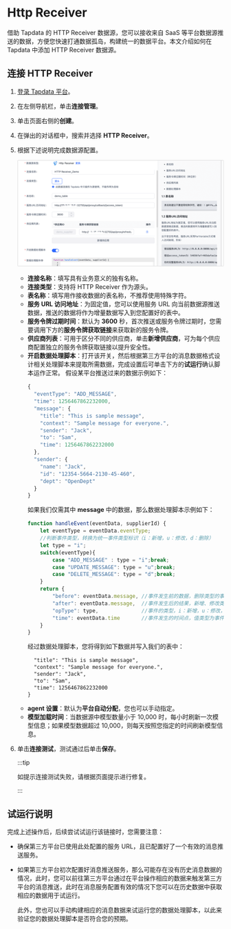 # Http Receiver

借助 Tapdata 的 HTTP Receiver 数据源，您可以接收来自 SaaS 等平台数据源推送的数据，方便您快速打通数据孤岛，构建统一的数据平台。本文介绍如何在 Tapdata 中添加 HTTP Receiver 数据源。



## 连接 HTTP Receiver

1. [登录 Tapdata 平台](../../user-guide/log-in.md)。

2. 在左侧导航栏，单击**连接管理**。

3. 单击页面右侧的**创建**。

4. 在弹出的对话框中，搜索并选择 **HTTP Receiver**。

5. 根据下述说明完成数据源<span id="320-http-receiver">配置</span>。

   ![数据源配置](../../images/http_receiver_connection_setting.png)

    * **连接名称**：填写具有业务意义的独有名称。
    * **连接类型**：支持将 HTTP Receiver 作为源头。
    * **表名称**：填写用作接收数据的表名称，不推荐使用特殊字符。
    * **服务 URL 访问地址**：为固定值，您可以使用服务 URL 向当前数据源推送数据，推送的数据将作为增量数据写入到您配置好的表中。
    * **服务令牌过期时间**：默认为 **3600** 秒，首次推送或服务令牌过期时，您需要调用下方的**服务令牌获取链接**来获取新的服务令牌。
    * **供应商列表**：可用于区分不同的供应商，单击**新增供应商**，可为每个供应商配置独立的服务令牌获取链接以提升安全性。
    * **开启数据处理脚本**：打开该开关，然后根据第三方平台的消息数据格式设计相关处理脚本来提取所需数据，完成设置后可单击下方的**试运行**确认脚本运作正常。
      假设某平台推送过来的数据示例如下：
      ```js
      {
        "eventType": "ADD_MESSAGE",
        "time": 1256467862232000,
        "message": {
          "title": "This is sample message",
          "context": "Sample message for everyone.",
          "sender": "Jack",
          "to": "Sam",
          "time": 1256467862232000
        },
        "sender": {
          "name": "Jack",
          "id": "12354-5664-2130-45-460",
          "dept": "OpenDept"
        }
      }
      ```
      如果我们仅需其中 **message** 中的数据，那么数据处理脚本示例如下：
      ```js
      function handleEvent(eventData, supplierId) {
          let eventType = eventData.eventType;
          //判断事件类型，转换为统一事件类型标识（i：新增，u：修改，d：删除）
          let type = "i";
          switch(eventType){
              case "ADD_MESSAGE" : type = "i";break;
              case "UPDATE_MESSAGE": type = "u";break;
              case "DELETE_MESSAGE": type = "d";break;
          }
          return {
              "before": eventData.message, //事件发生前的数据，删除类型的事件此值是必填
              "after": eventData.message,  //事件发生后的结果，新增、修改类型的事件此值为必填
              "opType": type,              //事件的类型，i：新增，u：修改，d：删除
              "time": eventData.time       //事件发生的时间点，值类型为事件戳
          }
      }
      ```
      经过数据处理脚本，您将得到如下数据并写入我们的表中：
      ```js{
        "title": "This is sample message",
        "context": "Sample message for everyone.",
        "sender": "Jack",
        "to": "Sam",
        "time": 1256467862232000
      }
      ```
    * **agent 设置**：默认为**平台自动分配**，您也可以手动指定。
    * **模型加载时间**：当数据源中模型数量小于 10,000 时，每小时刷新一次模型信息；如果模型数据超过 10,000，则每天按照您指定的时间刷新模型信息。

6. 单击**连接测试**，测试通过后单击**保存**。

   :::tip

   如提示连接测试失败，请根据页面提示进行修复。

   :::



## 试运行说明

完成上述操作后，后续尝试试运行该链接时，您需要注意：

* 确保第三方平台已使用此处配置的服务 URL，且已配置好了一个有效的消息推送服务。

* 如果第三方平台初次配置好消息推送服务，那么可能存在没有历史消息数据的情况，此时，您可以前往第三方平台通过在平台操作相应的数据来触发第三方平台的消息推送，此时在消息服务配置有效的情况下您可以在历史数据中获取相应的数据用于试运行。

  此外，您也可以手动构建相应的消息数据来试运行您的数据处理脚本，以此来验证您的数据处理脚本是否符合您的预期。